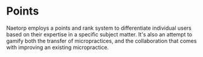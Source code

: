 # Points
Naetorp employs a points and rank system to differentiate individual users based on their expertise in a specific subject matter. It's also an attempt to gamify both the transfer of micropractices, and the collaboration that comes with improving an existing micropractice. 